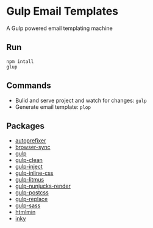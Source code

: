 # Gulp Email Templates

A Gulp powered email templating machine

## Run

```
npm intall
glup
```

## Commands

- Bulid and serve project and watch for changes: `gulp`
- Generate email template: `plop`

## Packages

- [autoprefixer](https://github.com/postcss/autoprefixer)
- [browser-sync](https://github.com/BrowserSync/browser-sync)
- [gulp](https://github.com/gulpjs/gulp)
- [gulp-clean](https://github.com/peter-vilja/gulp-clean)
- [gulp-inject](https://github.com/klei/gulp-inject)
- [gulp-inline-css](https://github.com/jonkemp/gulp-inline-css)
- [gulp-litmus](https://github.com/jeremypeter/gulp-litmus)
- [gulp-nunjucks-render](https://github.com/carlosl/gulp-nunjucks-render)
- [gulp-postcss](https://github.com/postcss/gulp-postcss)
- [gulp-replace](https://github.com/lazd/gulp-replace)
- [gulp-sass](https://github.com/dlmanning/gulp-sass)
- [htmlmin](https://github.com/jonschlinkert/gulp-htmlmin)
- [inky](https://github.com/foundation/inky)
